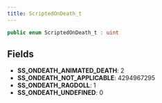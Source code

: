 ```yaml
---
title: ScriptedOnDeath_t
---
```


```csharp
public enum ScriptedOnDeath_t : uint
```

## Fields

- **SS_ONDEATH_ANIMATED_DEATH**: 2
- **SS_ONDEATH_NOT_APPLICABLE**: 4294967295
- **SS_ONDEATH_RAGDOLL**: 1
- **SS_ONDEATH_UNDEFINED**: 0

